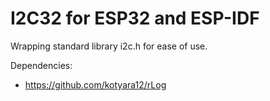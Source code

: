 # I2C32 for ESP32 and ESP-IDF

Wrapping standard library i2c.h for ease of use.

Dependencies:
  - https://github.com/kotyara12/rLog
